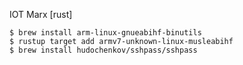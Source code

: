 IOT Marx [rust]


```shell
$ brew install arm-linux-gnueabihf-binutils
$ rustup target add armv7-unknown-linux-musleabihf
$ brew install hudochenkov/sshpass/sshpass
```
